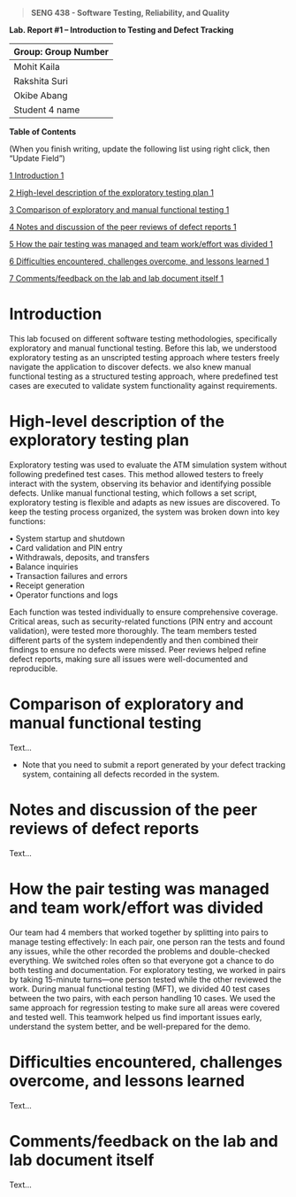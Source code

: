 >   **SENG 438 - Software Testing, Reliability, and Quality**

**Lab. Report \#1 – Introduction to Testing and Defect Tracking**

| Group: Group Number      |
|-----------------|
| Mohit Kaila                |   
| Rakshita Suri              |   
| Okibe Abang               |   
| Student 4 name                |   


**Table of Contents**

(When you finish writing, update the following list using right click, then
“Update Field”)

[1 Introduction	1](#_Toc439194677)

[2 High-level description of the exploratory testing plan	1](#_Toc439194678)

[3 Comparison of exploratory and manual functional testing	1](#_Toc439194679)

[4 Notes and discussion of the peer reviews of defect reports	1](#_Toc439194680)

[5 How the pair testing was managed and team work/effort was
divided	1](#_Toc439194681)

[6 Difficulties encountered, challenges overcome, and lessons
learned	1](#_Toc439194682)

[7 Comments/feedback on the lab and lab document itself	1](#_Toc439194683)

# Introduction

This lab focused on different software testing methodologies, specifically exploratory and 
manual functional testing. Before this lab, we understood exploratory testing as an unscripted 
testing approach where testers freely navigate the application to discover defects. we also knew 
manual functional testing as a structured testing approach, where predefined test cases are 
executed to validate system functionality against requirements.

# High-level description of the exploratory testing plan

Exploratory testing was used to evaluate the ATM simulation system without following 
predefined test cases. This method allowed testers to freely interact with the system, observing 
its behavior and identifying possible defects. Unlike manual functional testing, which follows a 
set script, exploratory testing is flexible and adapts as new issues are discovered.
To keep the testing process organized, the system was broken down into key functions:

• System startup and shutdown  
• Card validation and PIN entry  
• Withdrawals, deposits, and transfers  
• Balance inquiries  
• Transaction failures and errors  
• Receipt generation  
• Operator functions and logs  

Each function was tested individually to ensure comprehensive coverage. Critical areas, such as 
security-related functions (PIN entry and account validation), were tested more thoroughly. The 
team members tested different parts of the system independently and then combined their 
findings to ensure no defects were missed. Peer reviews helped refine defect reports, making sure 
all issues were well-documented and reproducible.

# Comparison of exploratory and manual functional testing

Text…

-   Note that you need to submit a report generated by your defect tracking
    system, containing all defects recorded in the system.

# Notes and discussion of the peer reviews of defect reports

Text…

# How the pair testing was managed and team work/effort was divided 

Our team had 4 members that worked together by splitting into pairs to manage testing effectively:
In each pair, one person ran the tests and found any issues, while the other recorded the problems and double-checked everything.
We switched roles often so that everyone got a chance to do both testing and documentation.
For exploratory testing, we worked in pairs by taking 15-minute turns—one person tested while the other reviewed the work.
During manual functional testing (MFT), we divided 40 test cases between the two pairs, with each person handling 10 cases.
We used the same approach for regression testing to make sure all areas were covered and tested well.
This teamwork helped us find important issues early, understand the system better, and be well-prepared for the demo.

# Difficulties encountered, challenges overcome, and lessons learned

Text…

# Comments/feedback on the lab and lab document itself

Text…
